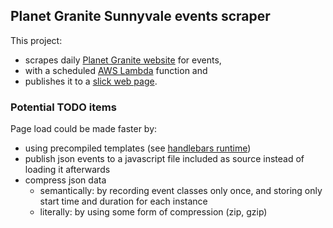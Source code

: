 ## Planet Granite Sunnyvale events scraper

This project:
* scrapes daily [Planet Granite website](https://planetgranite.com/sv/) for events,
* with a scheduled [AWS Lambda](https://aws.amazon.com/lambda/) function and
* publishes it to a [slick web page](https://planetgranite.github.io/).

### Potential TODO items

Page load could be made faster by:

* using precompiled templates (see [handlebars runtime](https://cdnjs.cloudflare.com/ajax/libs/handlebars.js/4.4.2/handlebars.runtime.min.js))
* publish json events to a javascript file included as source instead of loading it afterwards
* compress json data
    * semantically: by recording event classes only once, and storing only start time and duration for each instance
    * literally: by using some form of compression (zip, gzip)
